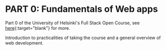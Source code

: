 # PART 0: Fundamentals of Web apps

Part 0 of the University of Helsinki's Full Stack Open Course, see [here](https://fullstackopen.com/en/part0){:target="blank"} for more.

Introduction to practicalities of taking the course and a general overview of web development.
